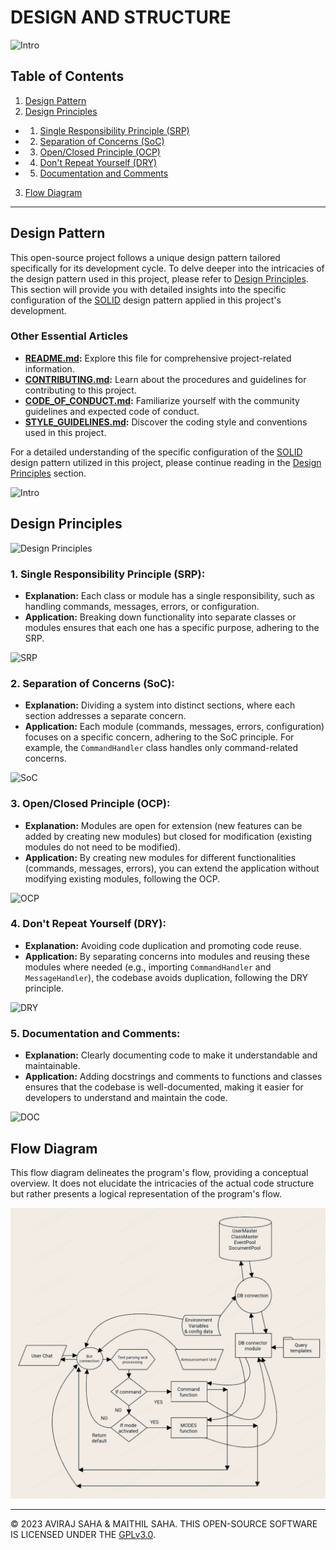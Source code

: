 # DESIGN AND STRUCTURE

![Intro](https://www.netsolutions.com/insights/wp-content/uploads/2022/01/what-is-a-software-design-pattern.webp)

## Table of Contents

1. [Design Pattern](#design-pattern)
2. [Design Principles](#design-principles)
  - 1. [Single Responsibility Principle (SRP)](#single-responsibility-principle-srp)
  - 2. [Separation of Concerns (SoC)](#separation-of-concerns-soc)
  - 3. [Open/Closed Principle (OCP)](#openclosed-principle-ocp)
  - 4. [Don't Repeat Yourself (DRY)](#dont-repeat-yourself-dry)
  - 5. [Documentation and Comments](#documentation-and-comments)
3. [Flow Diagram](#flow-diagram)
---
<a name="design-pattern"></a>
## Design Pattern

This open-source project follows a unique design pattern tailored specifically for its development cycle. To delve deeper into the intricacies of the design pattern used in this project, please refer to [Design Principles](#design-principles). This section will provide you with detailed insights into the specific configuration of the [SOLID](https://en.wikipedia.org/wiki/SOLID) design pattern applied in this project's development.

### Other Essential Articles

- **[README.md](../README.md):** Explore this file for comprehensive project-related information.
- **[CONTRIBUTING.md](CONTRIBUTING.md):** Learn about the procedures and guidelines for contributing to this project.
- **[CODE_OF_CONDUCT.md](CODE_OF_CONDUCT.md):** Familiarize yourself with the community guidelines and expected code of conduct.
- **[STYLE_GUIDELINES.md](STYLE_GUIDELINES.md):** Discover the coding style and conventions used in this project.

For a detailed understanding of the specific configuration of the [SOLID](https://en.wikipedia.org/wiki/SOLID) design pattern utilized in this project, please continue reading in the [Design Principles](#design-principles) section.


![Intro](https://media.licdn.com/dms/image/C5612AQH3v9fjELpk0A/article-cover_image-shrink_720_1280/0/1633862861676?e=2147483647&v=beta&t=zgN5vJWk-5Ehx2kyaZP4TAVQ6po6d9QdAlOH_fUvhJQ)

<a name="design-principles"></a>
## Design Principles

![Design Principles](https://miro.medium.com/v2/resize:fit:1132/1*cyFiPYlORkVo6N75h9AXSw.png)


<a name="single-responsibility-principle-srp"></a>
### 1. **Single Responsibility Principle (SRP):**
- **Explanation:** Each class or module has a single responsibility, such as handling commands, messages, errors, or configuration.
- **Application:** Breaking down functionality into separate classes or modules ensures that each one has a specific purpose, adhering to the SRP.

![SRP](https://n7b3p4s2.stackpathcdn.com/article/solid-single-responsibility-principle-with-c-sharp/Images/image001.png)


<a name="separation-of-concerns-soc"></a>
### 2. **Separation of Concerns (SoC):**
- **Explanation:** Dividing a system into distinct sections, where each section addresses a separate concern.
- **Application:** Each module (commands, messages, errors, configuration) focuses on a specific concern, adhering to the SoC principle. For example, the `CommandHandler` class handles only command-related concerns.

![SoC](https://miro.medium.com/v2/resize:fit:1400/1*ZpEbhfjKnFRjF_bVXRCANA.jpeg)


<a name="openclosed-principle-ocp"></a>
### 3. **Open/Closed Principle (OCP):**
- **Explanation:** Modules are open for extension (new features can be added by creating new modules) but closed for modification (existing modules do not need to be modified).
- **Application:** By creating new modules for different functionalities (commands, messages, errors), you can extend the application without modifying existing modules, following the OCP.

![OCP](https://miro.medium.com/v2/resize:fit:1320/1*YrFZLk1J5abATMlkEwTgpA.gif)


<a name="dont-repeat-yourself-dry"></a>
### 4. **Don't Repeat Yourself (DRY):**
- **Explanation:** Avoiding code duplication and promoting code reuse.
- **Application:** By separating concerns into modules and reusing these modules where needed (e.g., importing `CommandHandler` and `MessageHandler`), the codebase avoids duplication, following the DRY principle.

![DRY](https://miro.medium.com/v2/resize:fit:1400/1*ZcEgnIfLVG6749ciYwB-xA.png)


<a name="documentation-and-comments"></a>
### 5. **Documentation and Comments:**
- **Explanation:** Clearly documenting code to make it understandable and maintainable.
- **Application:** Adding docstrings and comments to functions and classes ensures that the codebase is well-documented, making it easier for developers to understand and maintain the code.

![DOC](https://www.altexsoft.com/media/2017/12/122456457658699098-90-90909-0.png)


<a name="flow-diagram"></a>
## Flow Diagram

This flow diagram delineates the program's flow, providing a conceptual overview. It does not elucidate the intricacies of the actual code structure but rather presents a logical representation of the program's flow.

![FD](FLOW_DIAGRAM.jpg)

---
© 2023 AVIRAJ SAHA & MAITHIL SAHA. THIS OPEN-SOURCE SOFTWARE IS LICENSED UNDER THE [GPLv3.0](../LICENCE).